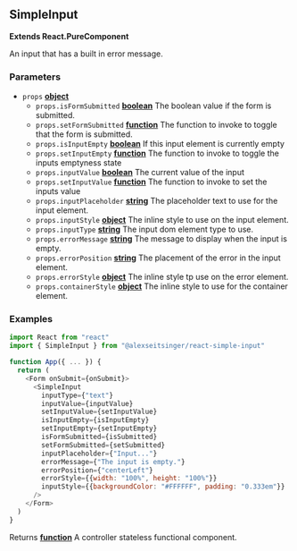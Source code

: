 <!-- Generated by documentation.js. Update this documentation by updating the source code. -->

## SimpleInput

**Extends React.PureComponent**

An input that has a built in error message.

### Parameters

-   `props` **[object][1]** 
    -   `props.isFormSubmitted` **[boolean][2]** The boolean value if the form is submitted.
    -   `props.setFormSubmitted` **[function][3]** The function to invoke to toggle that the form is submitted.
    -   `props.isInputEmpty` **[boolean][2]** If this input element is currently empty
    -   `props.setInputEmpty` **[function][3]** The function to invoke to toggle the inputs emptyness state
    -   `props.inputValue` **[boolean][2]** The current value of the input
    -   `props.setInputValue` **[function][3]** The function to invoke to set the inputs value
    -   `props.inputPlaceholder` **[string][4]** The placeholder text to use for the input element.
    -   `props.inputStyle` **[object][1]** The inline style to use on the input element.
    -   `props.inputType` **[string][4]** The input dom element type to use.
    -   `props.errorMessage` **[string][4]** The message to display when the input is empty.
    -   `props.errorPosition` **[string][4]** The placement of the error in the input element.
    -   `props.errorStyle` **[object][1]** The inline style tp use on the error element.
    -   `props.containerStyle` **[object][1]** The inline style to use for the container element.

### Examples

```javascript
import React from "react"
import { SimpleInput } from "@alexseitsinger/react-simple-input"

function App({ ... }) {
  return (
    <Form onSubmit={onSubmit}>
      <SimpleInput
        inputType={"text"}
        inputValue={inputValue}
        setInputValue={setInputValue}
        isInputEmpty={isInputEmpty}
        setInputEmpty={setInputEmpty}
        isFormSubmitted={isSubmitted}
        setFormSubmitted={setSubmitted}
        inputPlaceholder={"Input..."}
        errorMessage={"The input is empty."}
        errorPosition={"centerLeft"}
        errorStyle={{width: "100%", height: "100%"}}
        inputStyle={{backgroundColor: "#FFFFFF", padding: "0.333em"}}
      />
    </Form>
  )
}
```

Returns **[function][3]** A controller stateless functional component.

[1]: https://developer.mozilla.org/docs/Web/JavaScript/Reference/Global_Objects/Object

[2]: https://developer.mozilla.org/docs/Web/JavaScript/Reference/Global_Objects/Boolean

[3]: https://developer.mozilla.org/docs/Web/JavaScript/Reference/Statements/function

[4]: https://developer.mozilla.org/docs/Web/JavaScript/Reference/Global_Objects/String
